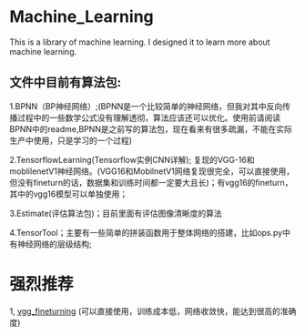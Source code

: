 # Machine_Learning

This is a library of machine learning. I designed it to learn more about machine learning.

## 文件中目前有算法包:

1.BPNN（BP神经网络）;(BPNN是一个比较简单的神经网络，但我对其中反向传播过程中的一些数学公式没有理解透彻，算法应该还可以优化。使用前请阅读BPNN中的readme,BPNN是之前写的算法包，现在看来有很多疏漏，不能在实际生产中使用，只是学习的一个过程)

2.TensorflowLearning(Tensorflow实例CNN详解); 复现的VGG-16和moblilenetV1神经网络。(VGG16和MobilnetV1网络复现很完全，可以直接使用，但没有fineturn的话，数据集和训练时间都一定要大且长)；有vgg16的fineturn，其中的vgg16模型可以单独使用；

3.Estimate(评估算法包)；目前里面有评估图像清晰度的算法

4.TensorTool；主要有一些简单的拼装函数用于整体网络的搭建，比如ops.py中有神经网络的层级结构;

# 强烈推荐

1, [vgg_fineturning](https://github.com/gongpx20069/Machine_Learning/tree/master/TensorflowLearning/vgg_fineturning) (可以直接使用，训练成本低，网络收敛快，能达到很高的准确度)
